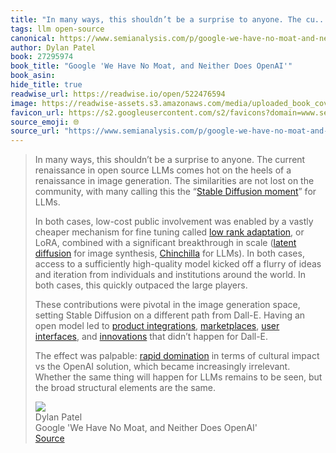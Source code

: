 ```yaml
---
title: "In many ways, this shouldn’t be a surprise to anyone. The cu..."
tags: llm open-source
canonical: https://www.semianalysis.com/p/google-we-have-no-moat-and-neither
author: Dylan Patel
book: 27295974
book_title: "Google 'We Have No Moat, and Neither Does OpenAI'"
book_asin: 
hide_title: true
readwise_url: https://readwise.io/open/522476594
image: https://readwise-assets.s3.amazonaws.com/media/uploaded_book_covers/profile_265723/https3A2F2Fsubstack-post-media.s3.amazonaws.com2Fpub_QucYOCv.png
favicon_url: https://s2.googleusercontent.com/s2/favicons?domain=www.semianalysis.com
source_emoji: 🌐
source_url: "https://www.semianalysis.com/p/google-we-have-no-moat-and-neither#:~:text=In%20many%20ways%2C,are%20the%20same."
---
```


> In many ways, this shouldn’t be a surprise to anyone. The current renaissance in open source LLMs comes hot on the heels of a renaissance in image generation. The similarities are not lost on the community, with many calling this the “[Stable Diffusion moment](https://simonwillison.net/2023/Mar/11/llama/)” for LLMs.
> 
> In both cases, low-cost public involvement was enabled by a vastly cheaper mechanism for fine tuning called [low rank adaptation](https://arxiv.org/abs/2106.09685), or LoRA, combined with a significant breakthrough in scale ([latent diffusion](https://arxiv.org/abs/2112.10752) for image synthesis, [Chinchilla](https://arxiv.org/abs/2203.15556) for LLMs). In both cases, access to a sufficiently high-quality model kicked off a flurry of ideas and iteration from individuals and institutions around the world. In both cases, this quickly outpaced the large players.
> 
> These contributions were pivotal in the image generation space, setting Stable Diffusion on a different path from Dall-E. Having an open model led to [product integrations](https://github.com/AbdullahAlfaraj/Auto-Photoshop-StableDiffusion-Plugin), [marketplaces](https://civitai.com/), [user interfaces](https://github.com/AUTOMATIC1111/stable-diffusion-webui), and [innovations](https://stablediffusionweb.com/ControlNet) that didn’t happen for Dall-E.
> 
> The effect was palpable: [rapid domination](https://trends.google.com/trends/explore?date=2022-08-01%202023-04-10&q=Stable%20Diffusion,Dall-E&hl=en) in terms of cultural impact vs the OpenAI solution, which became increasingly irrelevant. Whether the same thing will happen for LLMs remains to be seen, but the broad structural elements are the same.
> <div class="quoteback-footer"><div class="quoteback-avatar"><img class="mini-favicon" src="https://s2.googleusercontent.com/s2/favicons?domain=www.semianalysis.com"></div><div class="quoteback-metadata"><div class="metadata-inner"><span style="display:none">FROM:</span><div aria-label="Dylan Patel" class="quoteback-author"> Dylan Patel</div><div aria-label="Google 'We Have No Moat, and Neither Does OpenAI'" class="quoteback-title"> Google 'We Have No Moat, and Neither Does OpenAI'</div></div></div><div class="quoteback-backlink"><a target="_blank" aria-label="go to the full text of this quotation" rel="noopener" href="https://www.semianalysis.com/p/google-we-have-no-moat-and-neither#:~:text=In%20many%20ways%2C,are%20the%20same." class="quoteback-arrow"> Source</a></div></div>
